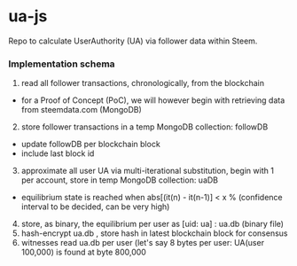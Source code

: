 # ua-js
Repo to calculate UserAuthority (UA) via follower data within Steem.

### Implementation schema
1) read all follower transactions, chronologically, from the blockchain
- for a Proof of Concept (PoC), we will however begin with retrieving data from steemdata.com (MongoDB)
2) store follower transactions in a temp MongoDB collection: followDB
- update followDB per blockchain block
- include last block id
3) approximate all user UA via multi-iterational substitution, begin with 1 per account, store in temp MongoDB collection: uaDB
- equilibrium state is reached when abs[(it(n) - it(n-1)] < x % (confidence interval to be decided, can be very high)
4) store, as binary, the equilibrium per user as [uid: ua] : ua.db (binary file)
5) hash-encrypt ua.db , store hash in latest blockchain block for consensus
6) witnesses read ua.db per user (let's say 8 bytes per user: UA(user 100,000) is found at byte 800,000
